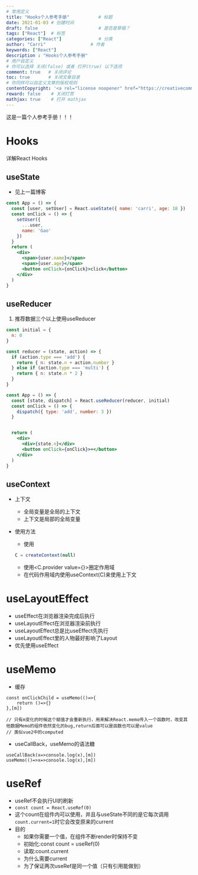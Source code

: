 ```yaml
---
# 常用定义
title: "Hooks个人参考手册"           # 标题
date: 2021-01-03 # 创建时间
draft: false                       # 是否是草稿？
tags: ["React"]  # 标签
categories: ["React"]              # 分类
author: "Carri"                 # 作者
keywords: ["React"]
description : "Hooks个人参考手册"
# 用户自定义
# 你可以选择 关闭(false) 或者 打开(true) 以下选项
comment: true   # 关闭评论
toc: true       # 关闭文章目录
# 你同样可以自定义文章的版权规则
contentCopyright: '<a rel="license noopener" href="https://creativecommons.org/licenses/by-nc-nd/4.0/" target="_blank">CC BY-NC-ND 4.0</a>'
reward: false	 # 关闭打赏
mathjax: true    # 打开 mathjax
---
```


这是一篇个人参考手册！！！

# Hooks

详解React Hooks

## useState

- 见上一篇博客

```jsx
const App = () => {
  const [user, setUser] = React.useState({ name: 'carri', age: 18 })
  const onClick = () => {
    setUser({
      ...user,
      name: 'Gao'
    })
  }
  return (
    <div>
      <span>{user.name}</span>
      <span>{user.age}</span>
      <button onClick={onClick}>click</button>
    </div>
  )
}

```

## useReducer

1. 推荐数据三个以上使用useReducer

```jsx
const initial = {
  n: 0
}

const reducer = (state, action) => {
  if (action.type === 'add') {
    return { n: state.n + action.number }
  } else if (action.type === 'multi') {
    return { n: state.n * 2 }
  }
}

const App = () => {
  const [state, dispatch] = React.useReducer(reducer, initial)
  const onClick = () => {
    dispatch({ type: 'add', number: 3 })
  }


  return (
    <div>
      <div>{state.n}</div>
      <button onClick={onClick}>+</button>
    </div>
  )
}
```

## useContext

- 上下文

  - 全局变量是全局的上下文
  - 上下文是局部的全局变量

- 使用方法

  - 使用

  ```jsx
  C = createContext(null)
  ```

  - 使用<C.provider value={}>圈定作用域
  - 在代码作用域内使用useContext(C)来使用上下文

# useLayoutEffect

- useEffect在浏览器渲染完成后执行
- useLayoutEffect在浏览器渲染前执行
- useLayoutEffect总是比useEffect先执行
- useLayoutEffect里的人物最好影响了Layout
- 优先使用useEffect

# useMemo

- 缓存

```
const onClickChild = useMemo(()=>{
	return ()=>{}
},[m])

// 只有m变化的时候这个赋值才会重新执行，用来解决React.memo传入一个函数时，改变其他数据Memo的组件依然变化的bug,return后面可以是函数也可以是value
// 类似vue2中的computed
```

- useCallBack，useMemo的语法糖

```
useCallBack(x=>console.log(x),[m])
useMemo(()=>x=>console.log(x),[m])
```

# useRef

- useRef不会执行UI的刷新
- `const count = React.useRef(0)`
- 这个count在组件内可以使用，并且与useState不同的是它每次调用`count.current=1`时它会改变原来的current
- 目的
  - 如果你需要一个值，在组件不断render时保持不变
  - 初始化:const count = useRef(0)
  - 读取:count.current
  - 为什么需要current
  - 为了保证两次useRef是同一个值（只有引用能做到）